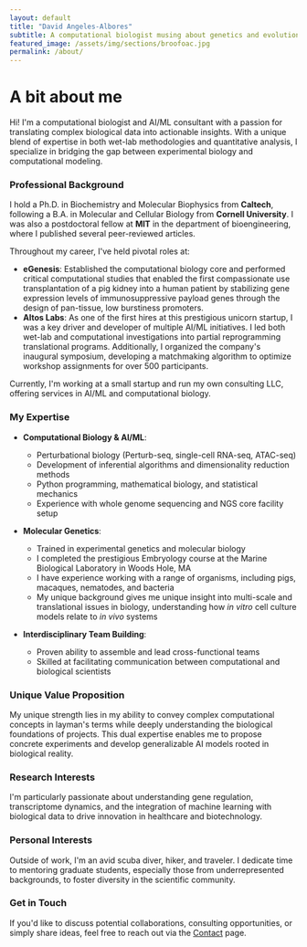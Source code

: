 ```yaml
---
layout: default
title: "David Angeles-Albores"
subtitle: A computational biologist musing about genetics and evolution using AI
featured_image: /assets/img/sections/broofoac.jpg
permalink: /about/
---
```



# A bit about me

Hi! I'm a computational biologist and AI/ML consultant with a passion for translating complex biological data into actionable insights. With a unique blend of expertise in both wet-lab methodologies and quantitative analysis, I specialize in bridging the gap between experimental biology and computational modeling.

### Professional Background

I hold a Ph.D. in Biochemistry and Molecular Biophysics from **Caltech**, following a B.A. in Molecular and Cellular Biology from **Cornell University**. I was also a postdoctoral fellow at **MIT** in the department of bioengineering, where I published several peer-reviewed articles.

Throughout my career, I've held pivotal roles at:

- **eGenesis**: Established the computational biology core and performed critical computational studies that enabled the first compassionate use transplantation of a pig kidney into a human patient by stabilizing gene expression levels of immunosuppressive payload genes through the design of pan-tissue, low burstiness promoters.
- **Altos Labs**: As one of the first hires at this prestigious unicorn startup, I was a key driver and developer of multiple AI/ML initiatives. I led both wet-lab and computational investigations into partial reprogramming translational programs. Additionally, I organized the company's inaugural symposium, developing a matchmaking algorithm to optimize workshop assignments for over 500 participants.

Currently, I'm working at a small startup and run my own consulting LLC, offering services in AI/ML and computational biology.

### My Expertise

- **Computational Biology & AI/ML**:
  - Perturbational biology (Perturb-seq, single-cell RNA-seq, ATAC-seq)
  - Development of inferential algorithms and dimensionality reduction methods
  - Python programming, mathematical biology, and statistical mechanics
  - Experience with whole genome sequencing and NGS core facility setup

- **Molecular Genetics**:
  - Trained in experimental genetics and molecular biology
  - I completed the prestigious Embryology course at the Marine Biological Laboratory in Woods Hole, MA
  - I have experience working with a range of organisms, including pigs, macaques, nematodes, and bacteria
  - My unique background gives me unique insight into multi-scale and translational issues in biology, understanding how *in vitro* cell culture models relate to *in vivo* systems

- **Interdisciplinary Team Building**:
  - Proven ability to assemble and lead cross-functional teams
  - Skilled at facilitating communication between computational and biological scientists

### Unique Value Proposition

My unique strength lies in my ability to convey complex computational concepts in layman's terms while deeply understanding the biological foundations of projects. This dual expertise enables me to propose concrete experiments and develop generalizable AI models rooted in biological reality.

### Research Interests

I'm particularly passionate about understanding gene regulation, transcriptome dynamics, and the integration of machine learning with biological data to drive innovation in healthcare and biotechnology.

### Personal Interests

Outside of work, I'm an avid scuba diver, hiker, and traveler. I dedicate time to mentoring graduate students, especially those from underrepresented backgrounds, to foster diversity in the scientific community.

### Get in Touch

If you'd like to discuss potential collaborations, consulting opportunities, or simply share ideas, feel free to reach out via the [Contact](/contact/) page.
